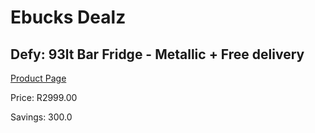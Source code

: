 
# Ebucks Dealz
## Defy: 93lt Bar Fridge - Metallic + Free delivery
[Product Page](https://www.ebucks.com/web/shop/productSelected.do?prodId=646525410&catId=872270976)

Price: R2999.00

Savings: 300.0


	